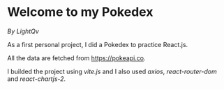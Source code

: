 # Welcome to my Pokedex
*By LightQv*

As a first personal project, I did a Pokedex to practice React.js.

All the data are fetched from https://pokeapi.co.

I builded the project using *vite.js* and I also used *axios*, *react-router-dom* and *react-chartjs-2*.
